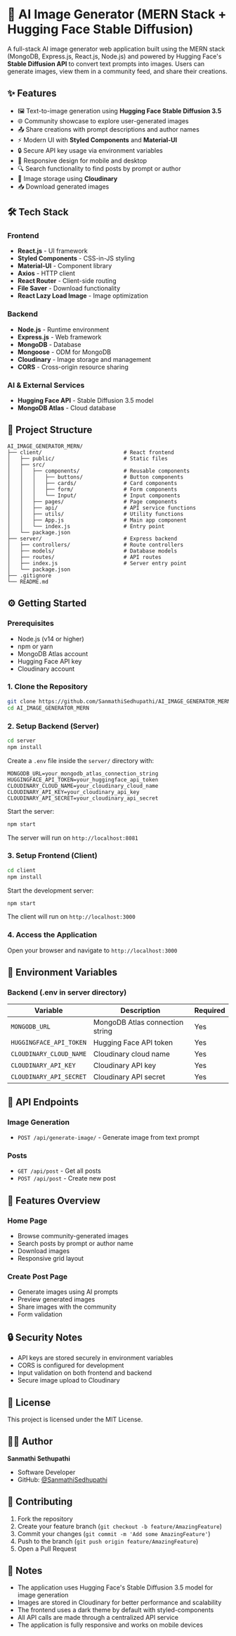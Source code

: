 # 🧠 AI Image Generator (MERN Stack + Hugging Face Stable Diffusion)

A full-stack AI image generator web application built using the MERN stack (MongoDB, Express.js, React.js, Node.js) and powered by Hugging Face's **Stable Diffusion API** to convert text prompts into images. Users can generate images, view them in a community feed, and share their creations.

## ✨ Features

- 🖼️ Text-to-image generation using **Hugging Face Stable Diffusion 3.5**
- 🌐 Community showcase to explore user-generated images
- 📤 Share creations with prompt descriptions and author names
- ⚡ Modern UI with **Styled Components** and **Material-UI**
- 🔒 Secure API key usage via environment variables
- 📱 Responsive design for mobile and desktop
- 🔍 Search functionality to find posts by prompt or author
- 💾 Image storage using **Cloudinary**
- 📥 Download generated images

## 🛠️ Tech Stack

### Frontend
- **React.js** - UI framework
- **Styled Components** - CSS-in-JS styling
- **Material-UI** - Component library
- **Axios** - HTTP client
- **React Router** - Client-side routing
- **File Saver** - Download functionality
- **React Lazy Load Image** - Image optimization

### Backend
- **Node.js** - Runtime environment
- **Express.js** - Web framework
- **MongoDB** - Database
- **Mongoose** - ODM for MongoDB
- **Cloudinary** - Image storage and management
- **CORS** - Cross-origin resource sharing

### AI & External Services
- **Hugging Face API** - Stable Diffusion 3.5 model
- **MongoDB Atlas** - Cloud database

## 📁 Project Structure

```
AI_IMAGE_GENERATOR_MERN/
├── client/                          # React frontend
│   ├── public/                      # Static files
│   ├── src/
│   │   ├── components/              # Reusable components
│   │   │   ├── buttons/             # Button components
│   │   │   ├── cards/               # Card components
│   │   │   ├── form/                # Form components
│   │   │   └── Input/               # Input components
│   │   ├── pages/                   # Page components
│   │   ├── api/                     # API service functions
│   │   ├── utils/                   # Utility functions
│   │   ├── App.js                   # Main app component
│   │   └── index.js                 # Entry point
│   └── package.json
├── server/                          # Express backend
│   ├── controllers/                 # Route controllers
│   ├── models/                      # Database models
│   ├── routes/                      # API routes
│   ├── index.js                     # Server entry point
│   └── package.json
├── .gitignore
└── README.md
```

## ⚙️ Getting Started

### Prerequisites

- Node.js (v14 or higher)
- npm or yarn
- MongoDB Atlas account
- Hugging Face API key
- Cloudinary account

### 1. Clone the Repository

```bash
git clone https://github.com/SanmathiSedhupathi/AI_IMAGE_GENERATOR_MERN.git
cd AI_IMAGE_GENERATOR_MERN
```

### 2. Setup Backend (Server)

```bash
cd server
npm install
```

Create a `.env` file inside the `server/` directory with:

```env
MONGODB_URL=your_mongodb_atlas_connection_string
HUGGINGFACE_API_TOKEN=your_huggingface_api_token
CLOUDINARY_CLOUD_NAME=your_cloudinary_cloud_name
CLOUDINARY_API_KEY=your_cloudinary_api_key
CLOUDINARY_API_SECRET=your_cloudinary_api_secret
```

Start the server:

```bash
npm start
```

The server will run on `http://localhost:8081`

### 3. Setup Frontend (Client)

```bash
cd client
npm install
```

Start the development server:

```bash
npm start
```

The client will run on `http://localhost:3000`

### 4. Access the Application

Open your browser and navigate to `http://localhost:3000`

## 🔧 Environment Variables

### Backend (.env in server directory)

| Variable | Description | Required |
|----------|-------------|----------|
| `MONGODB_URL` | MongoDB Atlas connection string | Yes |
| `HUGGINGFACE_API_TOKEN` | Hugging Face API token | Yes |
| `CLOUDINARY_CLOUD_NAME` | Cloudinary cloud name | Yes |
| `CLOUDINARY_API_KEY` | Cloudinary API key | Yes |
| `CLOUDINARY_API_SECRET` | Cloudinary API secret | Yes |

## 🚀 API Endpoints

### Image Generation
- `POST /api/generate-image/` - Generate image from text prompt

### Posts
- `GET /api/post` - Get all posts
- `POST /api/post` - Create new post

## 📱 Features Overview

### Home Page
- Browse community-generated images
- Search posts by prompt or author name
- Download images
- Responsive grid layout

### Create Post Page
- Generate images using AI prompts
- Preview generated images
- Share images with the community
- Form validation

## 🔒 Security Notes

- API keys are stored securely in environment variables
- CORS is configured for development
- Input validation on both frontend and backend
- Secure image upload to Cloudinary

## 📄 License

This project is licensed under the MIT License.

## 👨‍💻 Author

**Sanmathi Sethupathi**
- Software Developer
- GitHub: [@SanmathiSedhupathi](https://github.com/SanmathiSedhupathi)

## 🤝 Contributing

1. Fork the repository
2. Create your feature branch (`git checkout -b feature/AmazingFeature`)
3. Commit your changes (`git commit -m 'Add some AmazingFeature'`)
4. Push to the branch (`git push origin feature/AmazingFeature`)
5. Open a Pull Request

## 📝 Notes

- The application uses Hugging Face's Stable Diffusion 3.5 model for image generation
- Images are stored in Cloudinary for better performance and scalability
- The frontend uses a dark theme by default with styled-components
- All API calls are made through a centralized API service
- The application is fully responsive and works on mobile devices
